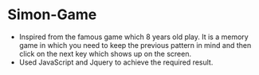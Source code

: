 # Simon-Game

- Inspired from the famous game which 8 years old play. It is a memory game in which you need to keep the previous pattern in mind and then click on the next key which shows up on the screen. 
- Used JavaScript and Jquery to achieve the required result. 
